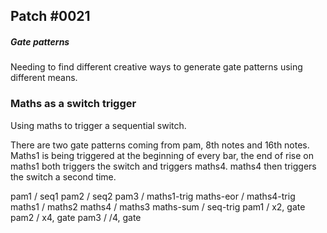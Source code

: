 ## Patch #0021
##### Gate patterns

Needing to find different creative ways to generate gate patterns using different means.

### Maths as a switch trigger
Using maths to trigger a sequential switch.

There are two gate patterns coming from pam, 8th notes and 16th notes. Maths1 is being triggered at the beginning of every bar, the end of rise on maths1 both triggers the switch and triggers maths4. maths4 then triggers the switch a second time.

<Routing>
 pam1 / seq1
 pam2 / seq2
 pam3 / maths1-trig
 maths-eor / maths4-trig
 maths1 / maths2
 maths4 / maths3
 maths-sum / seq-trig
</Routing>

<Setup>
pam1 / x2, gate
pam2 / x4, gate
pam3 / /4, gate
</Setup>
